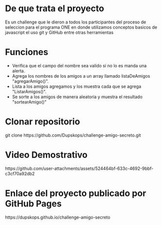 <h1>De que trata el proyecto</h1>
<p>Es un challenge que le dieron a todos los participantes del 
proceso de seleccion para el programa ONE en donde utilizamos conceptos basicos de 
javascript el uso git y GitHub entre otras herramientas</p>

<h1>Funciones</h1>

  - Verifica que el campo del nombre sea valido si no lo es manda una alerta.
  - Agrega los nombres de los amigos a un array llamado listaDeAmigos "agregarAmigo()".
  - Lista a los amigos agregamos y los muestra cada que se agrega "ListarAmigos()".
  - Se sorte a los amigos de manera aleatoria y muestra el resultado "sortearAmigo()"

<h1>Clonar repositorio</h1>
<p>git clone https://github.com/Dupskops/challenge-amigo-secreto.git</p>

<h1>Video Demostrativo</h1>
https://github.com/user-attachments/assets/524464bf-633c-4692-9bbf-c3cf70a92db2

<h1>Enlace del proyecto publicado por GitHub Pages</h1>
https://dupskops.github.io/challenge-amigo-secreto

